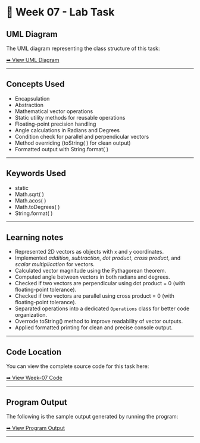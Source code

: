 # **📄 Week 07 - Lab Task**

## UML Diagram

The UML diagram representing the class structure of this task: 

[➡ View UML Diagram](./uml.png)

---

## Concepts Used

- Encapsulation
- Abstraction
- Mathematical vector operations 
- Static utility methods for reusable operations
- Floating-point precision handling
- Angle calculations in Radians and Degrees
- Condition check for parallel and perpendicular vectors
- Method overriding (toString( ) for clean output)
- Formatted output with String.format( )

---

## Keywords Used 

- static
- Math.sqrt( )
- Math.acos( )
- Math.toDegrees( )
- String.format( )

---

## Learning notes

- Represented 2D vectors as objects with `x` and `y` coordinates.
- Implemented *addition*, *subtraction*, *dot product*, *cross product*, and *scalar multiplication* for vectors.
- Calculated vector magnitude using the Pythagorean theorem.
- Computed angle between vectors in both radians and degrees.
- Checked if two vectors are perpendicular using dot product = 0 (with floating-point tolerance).
- Checked if two vectors are parallel using cross product = 0 (with floating-point tolerance).
- Separated operations into a dedicated `Operations` class for better code organization.
- Overrode toString() method to improve readability of vector outputs.
- Applied formatted printing for clean and precise console output.

---

## Code Location

You can view the complete source code for this task here:  

[➡ View Week-07 Code](./code)

---

## Program Output

The following is the sample output generated by running the program: 

[➡ View Program Output](./output.png)

---